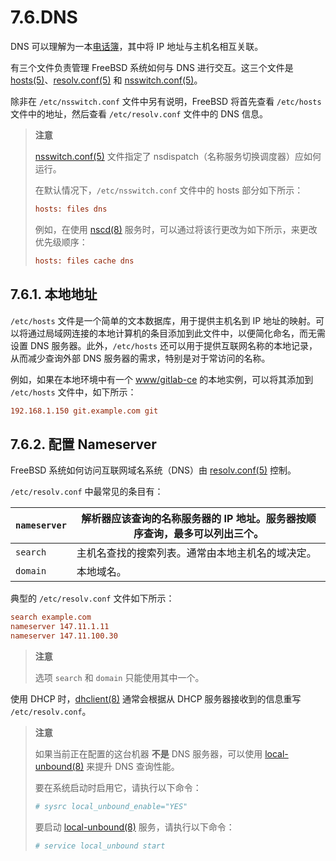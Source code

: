 # 7.6.DNS

DNS 可以理解为一本[电话簿](https://en.wikipedia.org/wiki/Telephone_directory)，其中将 IP 地址与主机名相互关联。

有三个文件负责管理 FreeBSD 系统如何与 DNS 进行交互。这三个文件是 [hosts(5)](https://man.freebsd.org/cgi/man.cgi?query=hosts&sektion=5&format=html)、[resolv.conf(5)](https://man.freebsd.org/cgi/man.cgi?query=resolv.conf&sektion=5&format=html) 和 [nsswitch.conf(5)](https://man.freebsd.org/cgi/man.cgi?query=nsswitch.conf&sektion=5&format=html)。

除非在 `/etc/nsswitch.conf` 文件中另有说明，FreeBSD 将首先查看 `/etc/hosts` 文件中的地址，然后查看 `/etc/resolv.conf` 文件中的 DNS 信息。

>**注意**
>
>[nsswitch.conf(5)](https://man.freebsd.org/cgi/man.cgi?query=nsswitch.conf&sektion=5&format=html) 文件指定了 nsdispatch（名称服务切换调度器）应如何运行。
>
>在默认情况下，`/etc/nsswitch.conf` 文件中的 hosts 部分如下所示：
>
>```ini
>hosts: files dns
>```
>
>例如，在使用 [nscd(8)](https://man.freebsd.org/cgi/man.cgi?query=nscd&sektion=8&format=html) 服务时，可以通过将该行更改为如下所示，来更改优先级顺序：
>
>```ini
>hosts: files cache dns
>```

## 7.6.1. 本地地址

`/etc/hosts` 文件是一个简单的文本数据库，用于提供主机名到 IP 地址的映射。可以将通过局域网连接的本地计算机的条目添加到此文件中，以便简化命名，而无需设置 DNS 服务器。此外，`/etc/hosts` 还可以用于提供互联网名称的本地记录，从而减少查询外部 DNS 服务器的需求，特别是对于常访问的名称。

例如，如果在本地环境中有一个 [www/gitlab-ce](https://cgit.freebsd.org/ports/tree/www/gitlab-ce/) 的本地实例，可以将其添加到 `/etc/hosts` 文件中，如下所示：

```ini
192.168.1.150 git.example.com git
```

## 7.6.2. 配置 Nameserver

FreeBSD 系统如何访问互联网域名系统（DNS）由 [resolv.conf(5)](https://man.freebsd.org/cgi/man.cgi?query=resolv.conf&sektion=5&format=html) 控制。

`/etc/resolv.conf` 中最常见的条目有：

| `nameserver` | 解析器应该查询的名称服务器的 IP 地址。服务器按顺序查询，最多可以列出三个。 |
| --- | ------------------------------------------------------------------------------ |
| `search` | 主机名查找的搜索列表。通常由本地主机名的域决定。        |
| `domain` | 本地域名。                                  |

典型的 `/etc/resolv.conf` 文件如下所示：

```ini
search example.com
nameserver 147.11.1.11
nameserver 147.11.100.30
```

>**注意**
>
>选项 `search` 和 `domain` 只能使用其中一个。

使用 DHCP 时，[dhclient(8)](https://man.freebsd.org/cgi/man.cgi?query=dhclient&sektion=8&format=html) 通常会根据从 DHCP 服务器接收到的信息重写 `/etc/resolv.conf`。

>**注意**
>
>如果当前正在配置的这台机器 **不是** DNS 服务器，可以使用 [local-unbound(8)](https://man.freebsd.org/cgi/man.cgi?query=local-unbound&sektion=8&format=html) 来提升 DNS 查询性能。
>
>要在系统启动时启用它，请执行以下命令：
>
>```sh
># sysrc local_unbound_enable="YES"
>```
>
>要启动 [local-unbound(8)](https://man.freebsd.org/cgi/man.cgi?query=local-unbound&sektion=8&format=html) 服务，请执行以下命令：
>
>```sh
># service local_unbound start
>```
